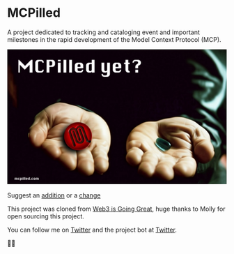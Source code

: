 # MCPilled

A project dedicated to tracking and cataloging event and important milestones in the rapid development of the Model Context Protocol (MCP).

![Website screenshot](/screenshot.png)

Suggest an [addition](https://github.com/altryne/mcpilled/issues/new?assignees=&labels=&template=new-entry.md&title=%5BNEW%5D) or a [change](https://github.com/altryne/mcpilled/issues/new?assignees=&labels=&template=change-to-existing-entry.md&title=%5BEDIT%5D)

This project was cloned from [Web3 is Going Great](https://github.com/molly/web3-is-going-great), huge thanks to Molly for open sourcing this project. 

You can follow me on [Twitter](https://twitter.com/altryne) and the project bot at [Twitter](https://twitter.com/mcpilled).

🙌💊